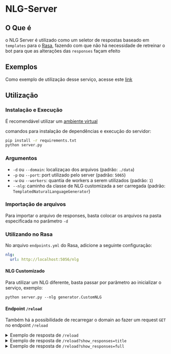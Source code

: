 # NLG-Server

## O Que é

o NLG Server é utilizado como um seletor de respostas baseado em `templates` para o [Rasa](https://github.com/RasaHQ/rasa), fazendo com que não há necessidade de retreinar o bot para que as alterações das `responses` façam efeito

##  Exemplos

Como exemplo de utilização desse serviço, acesse este [link](https://github.com/MateusZ36/NLG-Server-examples)

##  Utilização

### Instalação e Execução

É recomendável utilizar um [ambiente virtual](https://docs.python.org/3.8/tutorial/venv.html)

comandos para instalação de dependências e execução do servidor:
```sh
pip install -r requirements.txt
python server.py
``` 

### Argumentos
 - `-d` ou `--domain`: localizaçao dos arquivos (padrão: `./data`)
 - `-p` ou `--port`: port utilizado pelo server (padrão: `5065`)
 - `-w` ou `--workers`: quantia de workers a serem utilizados (padrão: `1`)
 - `--nlg`: caminho da classe de NLG customizada a ser carregada (padrão: `TemplatedNaturalLanguageGenerator`)

### Importação de arquivos
Para importar o arquivo de responses, basta colocar os arquivos na pasta especificada no parâmetro `-d` 

### Utilizando no Rasa
No arquivo `endpoints.yml` do Rasa, adicione a seguinte configuração:
```yml
nlg:
  url: http://localhost:5056/nlg
```

#### NLG Customizado
Para utilizar um NLG diferente, basta passar por parâmetro ao inicializar o serviço, exemplo:
```shell
python server.py --nlg generator.CustomNLG
```

#### Endpoint `/reload`

Também há a possibilidade de recarregar o domain ao fazer um request `GET` no endpoint `/reload`
<details>
<summary>Exemplo de resposta de <code>/reload</code></summary>

```json
{
 "text":"Loaded 6 responses",
 "domain_path":"."
}
```
</details>

<details>
<summary>Exemplo de resposta de <code>/reload?show_responses=title</code></summary>

```json
{
 "text":"Loaded 6 responses",
 "domain_path":".",
 "responses":[
  "utter_greet",
  "utter_cheer_up",
  "utter_did_that_help",
  "utter_happy",
  "utter_goodbye",
  "utter_iamabot"
 ]
}
```
</details>

<details>
<summary>Exemplo de resposta de <code>/reload?show_responses=full</code></summary>

```json
{
 "text":"Loaded 6 responses",
 "domain_path":".",
 "responses":{
  "utter_greet":[
   {
    "text":"Hey! How are you?"
   }
  ],
  "utter_cheer_up":[
   {
    "text":"Here is something to cheer you up:",
    "image":"https:\/\/i.imgur.com\/nGF1K8f.jpg"
   }
  ],
  "utter_did_that_help":[
   {
    "text":"Did that help you?"
   }
  ],
  "utter_happy":[
   {
    "text":"Great, carry on!"
   }
  ],
  "utter_goodbye":[
   {
    "text":"Bye"
   }
  ],
  "utter_iamabot":[
   {
    "text":"I am a bot, powered by Rasa."
   }
  ]
 }
}
```
</details>
